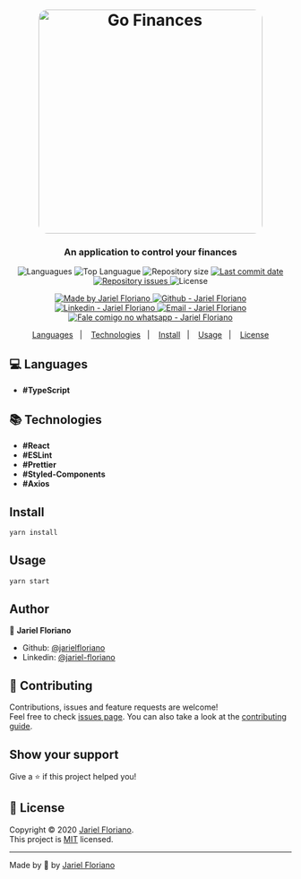 <h1 align="center">
  <img alt="Go Finances" src="./src/assets/desafio-gofinances.gif" width="400px" style="border-radius:16px;"/>
</h1>

<h3 align="center" >
  An application to control your finances
</h3>

<p align="center">
  <img alt="Languagues" src="https://img.shields.io/github/languages/count/jarielfloriano/desafio-gofinances">
  <img alt="Top Languague" src="https://img.shields.io/github/languages/top/jarielfloriano/desafio-gofinances">
  <img alt="Repository size" src="https://img.shields.io/github/repo-size/jarielfloriano/desafio-gofinances">
  <a href="https://github.com/jarielfloriano/desafio-gofinances/commits/master">
    <img alt="Last commit date" src="https://img.shields.io/github/last-commit/jarielfloriano/desafio-gofinances">
  </a>
   <a href="https://github.com/jarielfloriano/desafio-gofinances/issues">
    <img alt="Repository issues" src="https://img.shields.io/github/issues/jarielfloriano/desafio-gofinances">
  </a>
  <img alt="License" src="https://img.shields.io/github/license/jarielfloriano/desafio-gofinances">
</p>
<p align="center">

  <a href="https://github.com/jarielfloriano" target="_blank">
    <img alt="Made by Jariel Floriano" src="https://img.shields.io/badge/made%20by-Jariel_Floriano-informational">
  </a>
  <a href="https://github.com/jarielfloriano" target="_blank" >
    <img alt="Github - Jariel Floriano" src="https://img.shields.io/badge/Github--%23F8952D?style=social&logo=github">
  </a>
  <a href="https://www.linkedin.com/in/jarielfloriano/" target="_blank" >
    <img alt="Linkedin - Jariel Floriano" src="https://img.shields.io/badge/Linkedin--%23F8952D?style=social&logo=linkedin">
  </a>
  <a href="mailto:jariel.floriano@gmail.com" target="_blank" >
    <img alt="Email - Jariel Floriano" src="https://img.shields.io/badge/Email--%23F8952D?style=social&logo=gmail">
  </a>
  <a href="https://api.whatsapp.com/send?phone=554798866-2839"
        target="_blank" >
    <img alt="Fale comigo no whatsapp - Jariel Floriano" src="https://img.shields.io/badge/Whatsapp--%23F8952D?style=social&logo=whatsapp">
  </a>

</p>

<p align="center">
  <a href="#computer-languages">Languages</a>&nbsp;&nbsp;&nbsp;|&nbsp;&nbsp;&nbsp;
  <a href="#books-technologies">Technologies</a>&nbsp;&nbsp;&nbsp;|&nbsp;&nbsp;&nbsp;
  <a href="#install">Install</a>&nbsp;&nbsp;&nbsp;|&nbsp;&nbsp;&nbsp;
  <a href="#books-usage">Usage</a>&nbsp;&nbsp;&nbsp;|&nbsp;&nbsp;&nbsp;
  <a href="#memo-license">License</a>
</p>

## :computer: Languages

- **#TypeScript**

## :books: Technologies

- **#React**
- **#ESLint**
- **#Prettier**
- **#Styled-Components**
- **#Axios**

## Install

```sh
yarn install
```

## Usage

```sh
yarn start
```

## Author

👤 **Jariel Floriano**

* Github: [@jarielfloriano](https://github.com/jarielfloriano)
* Linkedin: [@jariel-floriano](https://www.linkedin.com/in/jariel-floriano)

## 🤝 Contributing

Contributions, issues and feature requests are welcome!<br />Feel free to check [issues page](https://github.com/jarielfloriano/desafio-gofinances/issues). You can also take a look at the [contributing guide](https://github.com/jarielfloriano/desafio-gofinances/blob/master/CONTRIBUTING.md).

## Show your support

Give a ⭐️ if this project helped you!

## 📝 License

Copyright © 2020 [Jariel Floriano](https://github.com/jarielfloriano).<br />
This project is [MIT](https://github.com/jarielfloriano/desafio-gofinances/blob/master/LICENSE) licensed.

---

Made by :blue_heart: by [Jariel Floriano](https://github.com/jarielfloriano)
